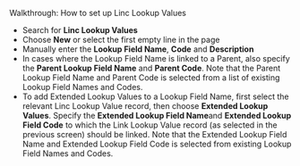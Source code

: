 Walkthrough: How to set up Linc Lookup Values

* Search for **Linc Lookup Values**
* Choose **New** or select the first empty line in the page
* Manually enter the **Lookup Field Name**, **Code** and **Description**
* In cases where the Lookup Field Name is linked to a Parent, also specify the **Parent Lookup Field Name** and **Parent Code**. Note that the Parent Lookup Field Name and Parent Code is selected from a list of existing Lookup Field Names and Codes.
* To add Extended Lookup Values to a Lookup Field Name, first select the relevant Linc Lookup Value record, then choose **Extended Lookup Values**. Specify the **Extended Lookup Field Name**and **Extended Lookup Field Code** to which the Link Lookup Value record (as selected in the previous screen) should be linked. Note that the Extended Lookup Field Name and Extended Lookup Field Code is selected from existing Lookup Field Names and Codes.

  


